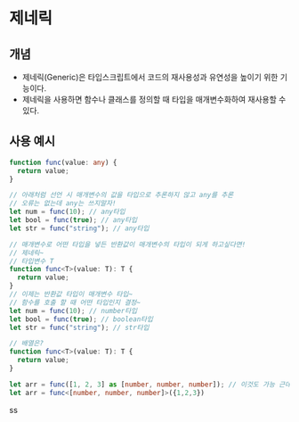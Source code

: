 <!-- @format -->

# 제네릭

## 개념

- 제네릭(Generic)은 타입스크립트에서 코드의 재사용성과 유연성을 높이기 위한 기능이다.
- 제네릭을 사용하면 함수나 클래스를 정의할 때 타입을 매개변수화하여 재사용할 수 있다.

## 사용 예시

```ts
function func(value: any) {
  return value;
}

// 아래처럼 선언 시 매개변수의 값을 타입으로 추론하지 않고 any를 추론
// 오류는 없는데 any는 쓰지말자!
let num = func(10); // any타입
let bool = func(true); // any타입
let str = func("string"); // any타입

// 매개변수로 어떤 타입을 넣든 반환값이 매개변수의 타입이 되게 하고싶다면!
// 제네릭~
// 타입변수 T
function func<T>(value: T): T {
  return value;
}
// 이제는 반환값 타입이 매개변수 타입~
// 함수를 호출 할 때 어떤 타입인지 결정~
let num = func(10); // number타입
let bool = func(true); // boolean타입
let str = func("string"); // str타입

// 배열은?
function func<T>(value: T): T {
  return value;
}

let arr = func([1, 2, 3] as [number, number, number]); // 이것도 가능 근데 굳이?
let arr = func<[number, number, number]>({1,2,3})
```

ss
